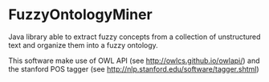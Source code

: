 # FuzzyOntologyMiner
Java library able to extract fuzzy concepts from a collection of unstructured text and organize them into a fuzzy ontology.

This software make use of OWL API (see http://owlcs.github.io/owlapi/) and the stanford POS tagger 
(see http://nlp.stanford.edu/software/tagger.shtml)

